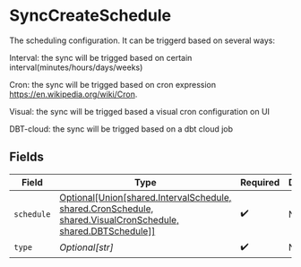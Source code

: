 # SyncCreateSchedule

The scheduling configuration. It can be triggerd based on several ways:

Interval: the sync will be trigged based on certain interval(minutes/hours/days/weeks)

Cron: the sync will be trigged based on cron expression https://en.wikipedia.org/wiki/Cron.

Visual: the sync will be trigged based a visual cron configuration on UI

DBT-cloud: the sync will be trigged based on a dbt cloud job


## Fields

| Field                                                                                                                                                                 | Type                                                                                                                                                                  | Required                                                                                                                                                              | Description                                                                                                                                                           |
| --------------------------------------------------------------------------------------------------------------------------------------------------------------------- | --------------------------------------------------------------------------------------------------------------------------------------------------------------------- | --------------------------------------------------------------------------------------------------------------------------------------------------------------------- | --------------------------------------------------------------------------------------------------------------------------------------------------------------------- |
| `schedule`                                                                                                                                                            | [Optional[Union[shared.IntervalSchedule, shared.CronSchedule, shared.VisualCronSchedule, shared.DBTSchedule]]](undefined/models/shared/synccreatescheduleschedule.md) | :heavy_check_mark:                                                                                                                                                    | N/A                                                                                                                                                                   |
| `type`                                                                                                                                                                | *Optional[str]*                                                                                                                                                       | :heavy_check_mark:                                                                                                                                                    | N/A                                                                                                                                                                   |